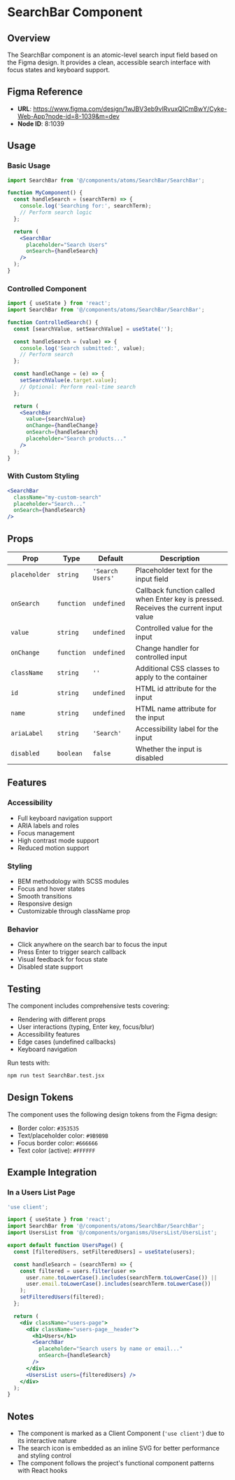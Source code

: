 # SearchBar Component

## Overview
The SearchBar component is an atomic-level search input field based on the Figma design. It provides a clean, accessible search interface with focus states and keyboard support.

## Figma Reference
- **URL**: https://www.figma.com/design/1wJBV3eb9vlRvuxQICmBwY/Cyke-Web-App?node-id=8-1039&m=dev
- **Node ID**: 8:1039

## Usage

### Basic Usage
```jsx
import SearchBar from '@/components/atoms/SearchBar/SearchBar';

function MyComponent() {
  const handleSearch = (searchTerm) => {
    console.log('Searching for:', searchTerm);
    // Perform search logic
  };

  return (
    <SearchBar 
      placeholder="Search Users" 
      onSearch={handleSearch} 
    />
  );
}
```

### Controlled Component
```jsx
import { useState } from 'react';
import SearchBar from '@/components/atoms/SearchBar/SearchBar';

function ControlledSearch() {
  const [searchValue, setSearchValue] = useState('');

  const handleSearch = (value) => {
    console.log('Search submitted:', value);
    // Perform search
  };

  const handleChange = (e) => {
    setSearchValue(e.target.value);
    // Optional: Perform real-time search
  };

  return (
    <SearchBar 
      value={searchValue}
      onChange={handleChange}
      onSearch={handleSearch}
      placeholder="Search products..." 
    />
  );
}
```

### With Custom Styling
```jsx
<SearchBar 
  className="my-custom-search"
  placeholder="Search..."
  onSearch={handleSearch}
/>
```

## Props

| Prop | Type | Default | Description |
|------|------|---------|-------------|
| `placeholder` | `string` | `'Search Users'` | Placeholder text for the input field |
| `onSearch` | `function` | `undefined` | Callback function called when Enter key is pressed. Receives the current input value |
| `value` | `string` | `undefined` | Controlled value for the input |
| `onChange` | `function` | `undefined` | Change handler for controlled input |
| `className` | `string` | `''` | Additional CSS classes to apply to the container |
| `id` | `string` | `undefined` | HTML id attribute for the input |
| `name` | `string` | `undefined` | HTML name attribute for the input |
| `ariaLabel` | `string` | `'Search'` | Accessibility label for the input |
| `disabled` | `boolean` | `false` | Whether the input is disabled |

## Features

### Accessibility
- Full keyboard navigation support
- ARIA labels and roles
- Focus management
- High contrast mode support
- Reduced motion support

### Styling
- BEM methodology with SCSS modules
- Focus and hover states
- Smooth transitions
- Responsive design
- Customizable through className prop

### Behavior
- Click anywhere on the search bar to focus the input
- Press Enter to trigger search callback
- Visual feedback for focus state
- Disabled state support

## Testing
The component includes comprehensive tests covering:
- Rendering with different props
- User interactions (typing, Enter key, focus/blur)
- Accessibility features
- Edge cases (undefined callbacks)
- Keyboard navigation

Run tests with:
```bash
npm run test SearchBar.test.jsx
```

## Design Tokens
The component uses the following design tokens from the Figma design:
- Border color: `#353535`
- Text/placeholder color: `#9B9B9B`
- Focus border color: `#666666`
- Text color (active): `#FFFFFF`

## Example Integration

### In a Users List Page
```jsx
'use client';

import { useState } from 'react';
import SearchBar from '@/components/atoms/SearchBar/SearchBar';
import UsersList from '@/components/organisms/UsersList/UsersList';

export default function UsersPage() {
  const [filteredUsers, setFilteredUsers] = useState(users);

  const handleSearch = (searchTerm) => {
    const filtered = users.filter(user => 
      user.name.toLowerCase().includes(searchTerm.toLowerCase()) ||
      user.email.toLowerCase().includes(searchTerm.toLowerCase())
    );
    setFilteredUsers(filtered);
  };

  return (
    <div className="users-page">
      <div className="users-page__header">
        <h1>Users</h1>
        <SearchBar 
          placeholder="Search users by name or email..."
          onSearch={handleSearch}
        />
      </div>
      <UsersList users={filteredUsers} />
    </div>
  );
}
```

## Notes
- The component is marked as a Client Component (`'use client'`) due to its interactive nature
- The search icon is embedded as an inline SVG for better performance and styling control
- The component follows the project's functional component patterns with React hooks